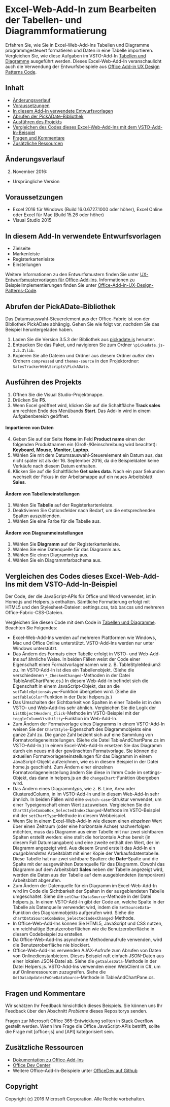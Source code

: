 # <a name="excel-web-addin-for-manipulating-table-and-chart-formatting"></a>Excel-Web-Add-In zum Bearbeiten der Tabellen- und Diagrammformatierung

Erfahren Sie, wie Sie in Excel-Web-Add-Ins Tabellen und Diagramme programmgesteuert formatieren und Daten in eine Tabelle importieren. Vergleichen Sie, wie diese Aufgaben im VSTO-Add-In [Tabellen und Diagramme](https://code.msdn.microsoft.com/VSTO-Generate-tables-and-f19859b3) ausgeführt werden. Dieses Excel-Web-Add-In veranschaulicht auch die Verwendung der Entwurfsbeispiele aus [Office Add-in UX Design Patterns Code](https://github.com/OfficeDev/Office-Add-in-UX-Design-Patterns-Code). 

## <a name="table-of-contents"></a>Inhalt
* [Änderungsverlauf](#change-history)
* [Voraussetzungen](#prerequisites)
* [In diesem Add-In verwendete Entwurfsvorlagen](#design-templates-used-in-this-add-in)
* [Abrufen der PickADate-Bibliothek](get-the-pickadate-library)
* [Ausführen des Projekts](#run-the-project)
* [Vergleichen des Codes dieses Excel-Web-Add-Ins mit dem VSTO-Add-In-Beispiel](#compare-this-web-add-in-code-with-the-VSTO-add-in-sample)
* [Fragen und Kommentare](#questions-and-comments)
* [Zusätzliche Ressourcen](#additional-resources)

## <a name="change-history"></a>Änderungsverlauf

2. November 2016:

* Ursprüngliche Version

## <a name="prerequisites"></a>Voraussetzungen

* Excel 2016 für Windows (Build 16.0.6727.1000 oder höher), Excel Online oder Excel für Mac (Build 15.26 oder höher)
* Visual Studio 2015 

## <a name="design-templates-used-in-this-addin"></a>In diesem Add-In verwendete Entwurfsvorlagen

- Zielseite
- Markenleiste
- Registerkartenleiste
- Einstellungen

Weitere Informationen zu den Entwurfsmustern finden Sie unter [UX-Entwurfsmustervorlagen für Office-Add-Ins](https://dev.office.com/docs/add-ins/design/ux-design-patterns). Informationen zu Beispielimplementierungen finden Sie unter [Office-Add-in-UX-Design-Patterns-Code](https://github.com/OfficeDev/Office-Add-in-UX-Design-Patterns-Code).

## <a name="get-the-pickadate-library"></a>Abrufen der PickADate-Bibliothek

Das Datumsauswahl-Steuerelement aus der Office-Fabric ist von der Bibliothek PickADate abhängig. Gehen Sie wie folgt vor, *nachdem* Sie das Beispiel heruntergeladen haben.

1. Laden Sie die Version 3.5.3 der Bibliothek aus [pickadate.js](https://github.com/amsul/pickadate.js/releases/tag/3.5.3) herunter. 
2. Entpacken Sie das Paket, und navigieren Sie zum Ordner `\pickadate.js-3.5.3\lib`. 
3. Kopieren Sie alle Dateien und Ordner aus diesem Ordner *außer* den Ordnern `compressed` und `themes-source` in den Projektordner: `SalesTrackerWeb\Scripts\PickADate`.

## <a name="run-the-project"></a>Ausführen des Projekts

1. Öffnen Sie die Visual Studio-Projektmappe. 
2. Drücken Sie **F5**. 
3. Wenn Excel geöffnet wird, klicken Sie auf die Schaltfläche **Track sales** am rechten Ende des Menübands **Start**. Das Add-In wird in einem Aufgabenbereich geöffnet.

#### <a name="import-data"></a>Importieren von Daten

4. Geben Sie auf der Seite **Home** im Feld **Product name** einen der folgenden Produktnamen ein (Groß-/Kleinschreibung wird beachtet): **Keyboard**, **Mouse**, **Monitor**, **Laptop**.
5. Wählen Sie mit dem Datumsauswahl-Steuerelement ein Datum aus, das nicht später ist als der 16. September 2016, da die Beispieldaten keine Verkäufe nach diesem Datum enthalten.
6. Klicken Sie auf die Schaltfläche **Get sales data**. Nach ein paar Sekunden wechselt der Fokus in der Arbeitsmappe auf ein neues Arbeitsblatt **Sales**. 

#### <a name="change-table-settings"></a>Ändern von Tabelleneinstellungen

1. Wählen Sie **Tabelle** auf der Registerkartenleiste. 
2. Deaktivieren Sie Optionsfelder nach Bedarf, um die entsprechenden Spalten auszublenden.
3. Wählen Sie eine Farbe für die Tabelle aus.

#### <a name="change-chart-settings"></a>Ändern von Diagrammeinstellungen

1. Wählen Sie **Diagramm** auf der Registerkartenleiste. 
2. Wählen Sie eine Datenquelle für das Diagramm aus.
3. Wählen Sie einen Diagrammtyp aus.
4. Wählen Sie ein Diagrammfarbschema aus.

## <a name="compare-this-excel-web-addin-code-with-the-vsto-addin-sample"></a>Vergleichen des Codes dieses Excel-Web-Add-Ins mit dem VSTO-Add-In-Beispiel

Der Code, der die JavaScript-APIs für Office und Word verwendet, ist in Home.js und Helpers.js enthalten. Sämtliche Formatierung erfolgt mit HTML5 und den Stylesheet-Dateien: settings.css, tab.bar.css und mehreren Office-Fabric-CSS-Dateien.

Vergleichen Sie diesen Code mit dem Code in [Tabellen und Diagramme](https://code.msdn.microsoft.com/VSTO-Generate-tables-and-f19859b3). Beachten Sie Folgendes:


- Excel-Web-Add-Ins werden auf mehreren Plattformen wie Windows, Mac und Office Online unterstützt. VSTO-Add-Ins werden nur unter Windows unterstützt.
- Das Ändern des Formats einer Tabelle erfolgt in VSTO- und Web-Add-Ins auf ähnliche Weise. In beiden Fällen weist der Code einer Eigenschaft einen Formatvorlagennamen wie z. B. TableStyleMedium3 zu. Im VSTO-Add-In ist dies ein Tabellenobjekt. (Siehe die verschiedenen `*_CheckedChanged`-Methoden in der Datei TableAndChartPane.cs.) In diesem Web-Add-In befindet sich die Eigenschaft in einem JavaScript-Objekt, das an die `setTableOptionsAsync`-Funktion übergeben wird. (Siehe die `setTableColor`-Funktion in der Datei helpers.js.)
- Das Umschalten der Sichtbarkeit von Spalten in einer Tabelle ist in den VSTO- und Web-Add-Ins sehr ähnlich. Vergleichen Sie die Logik der `ListObjectHeaders_Click`-Methode im VSTO-Beispiel mit der `toggleColumnVisibility`-Funktion im Web-Add-In.
- Zum Ändern der Formatvorlage eines Diagramms in einem VSTO-Add-In weisen Sie der `ChartStyle`-Eigenschaft des Diagrammobjekts eine ganze Zahl zu. Die ganze Zahl bezieht sich auf eine Sammlung von Formatvorlageneinstellungen. (Siehe die Datei TableAndChartPane.cs im VSTO-Add-In.) In einem Excel-Web-Add-In ersetzen Sie das Diagramm durch ein neues mit der gewünschten Formatvorlage. Sie können die aktuellen Formatvorlageneinstellungen für das Diagramm in einem JavaScript-Objekt aufzeichnen, wie es in diesem Beispiel in der Datei home.js geschieht. Zum Ändern einer einzelnen Formatvorlageneinstellung ändern Sie diese in Ihrem Code im settings-Objekt, das dann in helpers.js an die `changeChart`-Funktion übergeben wird.
- Das Ändern eines Diagramm*typs*, wie z. B. Line, Area oder ClusteredColumn, in im VSTO-Add-In und in diesem Web-Add-In sehr ähnlich. In beiden Fällen wird eine `switch-case`-Struktur verwendet, um einer Typeigenschaft einen Wert zuzuweisen. Vergleichen Sie die `ChartStyleComboBox_SelectedIndexChanged`-Methode im VSTO-Beispiel mit der `setChartType`-Methode in diesem Webbeispiel. 
- Wenn Sie in einem Excel-Web-Add-In wie diesem einen *einzelnen* Wert über einen Zeitraum (oder eine horizontale Achse) nachverfolgen möchten, muss das Diagramm aus einer Tabelle mit nur zwei sichtbaren Spalten erstellt werden: eine stellt die horizontale Achse bereit (in diesem Fall Datumsangaben) und eine zweite enthält den Wert, der im Diagramm angezeigt wird. Aus diesem Grund erstellt das Add-In ein *ausgeblendetes* Arbeitsblatt mit einer Kopie der Verkaufsdatentabelle. Diese Tabelle hat nur zwei sichtbare Spalten: die **Date**-Spalte und die Spalte mit der ausgewählten Datenquelle für das Diagramm. Obwohl das Diagramm auf dem Arbeitsblatt **Sales** neben der Tabelle angezeigt wird, werden die Daten aus der Tabelle auf dem ausgeblendeten (temporären) Arbeitsblatt abgerufen.
- Zum Ändern der Datenquelle für ein Diagramm im Excel-Web-Add-In wird im Code die Sichtbarkeit der Spalten in der ausgeblendeten Tabelle umgeschaltet. Siehe die `setChartDataSource`-Methode in der Datei helpers.js. In einem VSTO-Add-In gibt der Code an, welche Spalte in der Tabelle als Datenquelle verwendet wird, indem die `SetSourceData`-Funktion des Diagrammobjekts aufgerufen wird. Siehe die `chartDataSourceComboBox_SelectedIndexChanged`-Methode.
- In Office-Web-Add-Ins können Sie HTML5, JavaScript und CSS nutzen, um reichhaltige Benutzeroberflächen wie die Benutzeroberfläche in diesem Codebeispiel zu erstellen. 
- Da Office-Web-Add-Ins asynchrone Methodenaufrufe verwenden, wird die Benutzeroberfläche nie blockiert.
- Office-Web-Add-Ins verwenden AJAX-Aufrufe zum Abrufen von Daten von Onlinedienstanbietern. Dieses Beispiel ruft einfach JSON-Daten aus einer lokalen JSON-Datei ab. Siehe die `getSalesData`-Methode in der Datei Helpers.js. VSTO-Add-Ins verwenden einen WebClient in C#, um auf Onlineressourcen zuzugreifen. Siehe die `GetDataUpdatesFoOneDataSource`-Methode in TableAndChartPane.cs.   


## <a name="questions-and-comments"></a>Fragen und Kommentare

Wir schätzen Ihr Feedback hinsichtlich dieses Beispiels. Sie können uns Ihr Feedback über den Abschnitt *Probleme* dieses Repositorys senden.

Fragen zur Microsoft Office 365-Entwicklung sollten in [Stack Overflow](http://stackoverflow.com/questions/tagged/office-js+API) gestellt werden. Wenn Ihre Frage die Office JavaScript-APIs betrifft, sollte die Frage mit [office-js] und [API] kategorisiert sein.

## <a name="additional-resources"></a>Zusätzliche Ressourcen

* [Dokumentation zu Office-Add-Ins](https://dev.office.com/docs/add-ins/overview/office-add-ins)
* [Office Dev Center](http://dev.office.com/)
* Weitere Office-Add-In-Beispiele unter [OfficeDev auf Github](https://github.com/officedev)

## <a name="copyright"></a>Copyright
Copyright (c) 2016 Microsoft Corporation. Alle Rechte vorbehalten.

